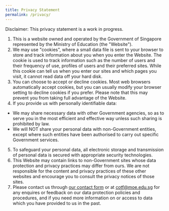 ```yaml
---
title: Privacy Statement
permalink: /privacy/
---
```

Disclaimer: This privacy statement is a work in progress.
1. This is a website owned and operated by the Government of Singapore represented by the Ministry of Education (the "Website").
2. We may use "cookies", where a small data file is sent to your browser to store and track information about you when you enter the Website. The cookie is used to track information such as the number of users and their frequency of use, profiles of users and their preferred sites. While this cookie can tell us when you enter our sites and which pages you visit, it cannot read data off your hard disk.
3. You can choose to accept or decline cookies. Most web browsers automatically accept cookies, but you can usually modify your browser setting to decline cookies if you prefer. Please note that this may prevent you from taking full advantage of the Website.
4. If you provide us with personally identifiable data:
*  We may share necessary data with other Government agencies, so as to serve you in the most efficient and effective way unless such sharing is prohibited by law.
*  We will NOT share your personal data with non-Government entities, except where such entities have been authorised to carry out specific Government services.
5. To safeguard your personal data, all electronic storage and transmission of personal data is secured with appropriate security technologies.
6.  This Website may contain links to non-Government sites whose data protection and privacy practices may differ from ours. We are not responsible for the content and privacy practices of these other websites and encourage you to consult the privacy notices of those sites.
7.  Please contact us through [our contact form](https://form.gov.sg/6361dd34be44fe00120b0535) or at [cotf@moe.edu.sg](mailto:cotf@moe.edu.sg) for any enquires or feedback on our data protection policies and procedures, and if you need more information on or access to data which you have provided to us in the past.